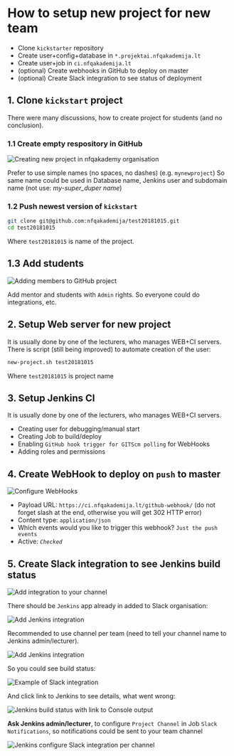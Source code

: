How to setup new project for new team
=====================================

* Clone `kickstarter` repository
* Create user+config+database in `*.projektai.nfqakademija.lt`
* Create user+job in `ci.nfqakademija.lt`
* (optional) Create webhooks in GitHub to deploy on master
* (optional) Create Slack integration to see status of deployment

## 1. Clone `kickstart` project

There were many discussions, how to create project for students (and no conclusion).

### 1.1 Create empty respository in GitHub


![Creating new project in nfqakademy organisation](res/github-create-new-repo.jpg)

Prefer to use simple names (no spaces, no dashes) (e.g. `mynewproject`)
So same name could be used in Database name, Jenkins user and subdomain name (not use: _my-super_duper name_)

### 1.2 Push newest version of `kickstart`

```bash
git clone git@github.com:nfqakademija/test20181015.git
cd test20181015
```
Where `test20181015` is name of the project.

## 1.3 Add students 

![Adding members to GitHub project](res/github-add-students.jpg)

Add mentor and students with `Admin` rights.
So everyone could do integrations, etc.

## 2. Setup Web server for new project

It is usually done by one of the lecturers, who manages WEB+CI servers.
There is script (still being improved) to automate creation of the user:
```bash
new-project.sh test20181015
```
Where `test20181015` is project name

## 3. Setup Jenkins CI

It is usually done by one of the lecturers, who manages WEB+CI servers.

* Creating user for debugging/manual start
* Creating Job to build/deploy
* Enabling `GitHub hook trigger for GITScm polling` for WebHooks
* Adding roles and permissions

## 4. Create WebHook to deploy on `push` to master

![Configure WebHooks](res/github-configure-web-hooks.jpg)

* Payload URL: `https://ci.nfqakademija.lt/github-webhook/`
  (do not forget slash at the end, otherwise you will get 302 HTTP error)
* Content type: `application/json`
* Which events would you like to trigger this webhook? `Just the push events`
* Active: _`Checked`_

## 5. Create Slack integration to see Jenkins build status
 
![Add integration to your channel](res/slack-add-integration.jpg)

There should be `Jenkins` app already in added to Slack organisation:

![Add Jenkins integration](res/slack-add-jenkins-integration-1.jpg)

Recommended to use channel per team (need to tell your channel name to Jenkins admin/lecturer).

![Add Jenkins integration](res/slack-add-jenkins-integration-to-your-channel.jpg)

So you could see build status:

![Example of Slack integration](res/github-example-of-jenkins-integration.jpg)

And click link to Jenkins to see details, what went wrong:

![Jenkins build status with link to Console output](res/jenkins-when-something-failed.jpg)


**Ask Jenkins admin/lecturer**, to configure `Project Channel` in Job `Slack Notifications`,
so notifications could be sent to your team channel

![Jenkins configure Slack integration per channel](res/jenkins-Slack-integration-per-job.jpeg)